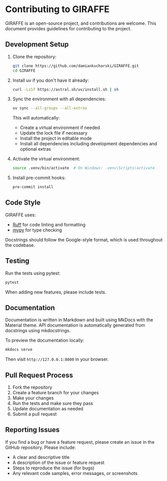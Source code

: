 # Contributing to GIRAFFE

GIRAFFE is an open-source project, and contributions are welcome. This document provides guidelines for contributing to the project.

## Development Setup

1. Clone the repository:
   ```bash
   git clone https://github.com/damiankucharski/GIRAFFE.git
   cd GIRAFFE
   ```

2. Install uv if you don't have it already:
   ```bash
   curl -LsSf https://astral.sh/uv/install.sh | sh
   ```

3. Sync the environment with all dependencies:
   ```bash
   uv sync --all-groups --all-extras
   ```

   This will automatically:
   - Create a virtual environment if needed
   - Update the lock file if necessary
   - Install the project in editable mode
   - Install all dependencies including development dependencies and optional extras

4. Activate the virtual environment:
   ```bash
   source .venv/bin/activate  # On Windows: .venv\Scripts\activate
   ```

5. Install pre-commit hooks:
   ```bash
   pre-commit install
   ```

## Code Style

GIRAFFE uses:

- [Ruff](https://github.com/charliermarsh/ruff) for code linting and formatting
- [mypy](https://mypy.readthedocs.io/) for type checking

Docstrings should follow the Google-style format, which is used throughout the codebase.

## Testing

Run the tests using pytest:

```bash
pytest
```

When adding new features, please include tests.

## Documentation

Documentation is written in Markdown and built using MkDocs with the Material theme. API documentation is automatically generated from docstrings using mkdocstrings.

To preview the documentation locally:

```bash
mkdocs serve
```

Then visit `http://127.0.0.1:8000` in your browser.

## Pull Request Process

1. Fork the repository
2. Create a feature branch for your changes
3. Make your changes
4. Run the tests and make sure they pass
5. Update documentation as needed
6. Submit a pull request

## Reporting Issues

If you find a bug or have a feature request, please create an issue in the GitHub repository. Please include:

- A clear and descriptive title
- A description of the issue or feature request
- Steps to reproduce the issue (for bugs)
- Any relevant code samples, error messages, or screenshots

